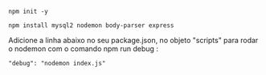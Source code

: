 ~~~
npm init -y

npm install mysql2 nodemon body-parser express
~~~

Adicione a linha abaixo no seu package.json, no objeto "scripts" para rodar o nodemon com o comando npm run debug :
~~~
"debug": "nodemon index.js"
~~~
